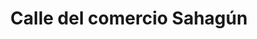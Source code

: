 ---
title: "Calle del comercio Sahagún"
url: /sahagun/calle-del-comercio-sahagun/
shop: centro comercial
---